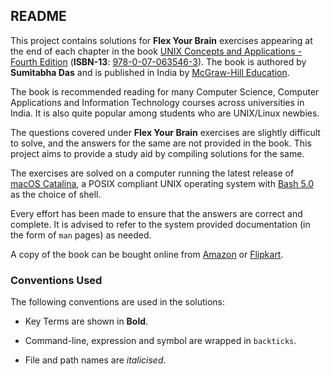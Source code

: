 ## README

This project contains solutions for **Flex Your Brain** exercises appearing at the end of each chapter in the book [UNIX Concepts and Applications - Fourth Edition][Book] (**ISBN-13**: [978-0-07-063546-3](https://isbnsearch.org/isbn/9780070635463)). The book is authored by **Sumitabha Das** and is published in India by [McGraw-Hill Education][Publisher].

The book is recommended reading for many Computer Science, Computer Applications and Information Technology courses across universities in India. It is also quite popular among students who are UNIX/Linux newbies.

The questions covered under **Flex Your Brain** exercises are slightly difficult to solve, and the answers for the same are not provided in the book. This project aims to provide a study aid by compiling solutions for the same.

The exercises are solved on a computer running the latest release of [macOS Catalina][macOS], a POSIX compliant UNIX operating system with [Bash 5.0][Bash] as the choice of shell.

Every effort has been made to ensure that the answers are correct and complete. It is advised to refer to the system provided documentation (in the form of `man` pages) as needed.

A copy of the book can be bought online from [Amazon][Amazon] or [Flipkart][Flipkart].

### Conventions Used

The following conventions are used in the solutions:

- Key Terms are shown in **Bold**.

- Command-line, expression and symbol are wrapped in `backticks`.

- File and path names are _italicised_.

[Book]:      http://mhhe.com/das/uca
[Publisher]: https://www.mheducation.co.in
[macOS]:     https://www.apple.com/macos/mojave/
[Bash]:      https://www.gnu.org/software/bash
[Amazon]:    https://amzn.to/2xAJ2lJ
[Flipkart]:  https://www.flipkart.com/unix-concepts-applications-4th/p/itmczynvf32hxm3f
